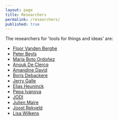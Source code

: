```yaml
---
layout: page
title: Researchers
permalink: /researchers/
published: true
---
```

The researchers for 'tools for things and ideas' are:

- <a href="https://floorvandenberghe.be/" target="_blank">Floor Vanden Berghe</a>
- <a href="https://www.peterbeyls.net/" target="_blank">Peter Beyls</a>
- <a href="http://laboratorium.bio" target="_blank">María Boto Ordoñez</a>
- <a href="https://portapak.be/" target="_blank">Anouk De Clercq</a>
- <a href="https://amandinedavid.com/" target="_blank">Amandine David</a>
- <a href="http://v2.nl/archive/people/boris-debackere/" target="_blank">Boris Debackere</a>
- <a href="https://jerrygalle.com/" target="_blank">Jerry Galle</a>
- <a href="http://eliasheuninck.be/" target="_blank">Elias Heuninck</a>
- <a href="http://www.pepaivanova.com/" target="_blank">Pepa Ivanova</a>
- <a href="http://wwwwwwwww.jodi.org/" target="_blank">JODI</a>
- <a href="http://julienmaire.blogspot.com/" target="_blank">Julien Maire</a>
- <a href="http://www.joostrekveld.net/" target="_blank">Joost Rekveld</a>
- <a href="http://www.lisawilkens.com/" target="_blank">Lisa Wilkens</a>

<!-- - <a href="http://jocaimo.blogspot.com/" target="_blank">Jo Caimo</a> -->
<!-- - <a href="https://driesdepoorter.be/" target="_blank">Dries Depoorter</a> -->
<!-- - <a href="http://jararocha.blogspot.com/" target="_blank">Jara Rocha</a> -->
<!-- - <a href="http://machinemachine.net/" target="_blank">Daniel Rourke</a> -->
<!-- - <a href="http://snelting.domainepublic.net/" target="_blank">Femke Snelting</a> -->
